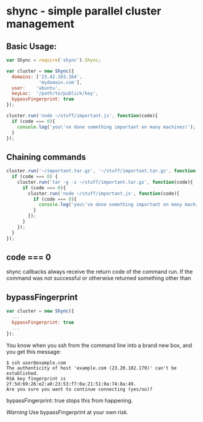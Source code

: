 # shync - simple parallel cluster management

## Basic Usage:

```js
var Shync = require('shync').Shync;

var cluster = new Shync({
  domains: ['23.42.103.164',
            'mydomain.com'],
  user:    'ubuntu',
  keyLoc:  '/path/to/publick/key',
  bypassFingerprint: true
});

cluster.run('node ~/stuff/important.js', function(code){
  if (code === 0){
    console.log('you\'ve done something important on many machines!');
  }
});
```

## Chaining commands

```js
cluster.run('~/important.tar.gz', '~/stuff/important.tar.gz', function(code){
  if (code === 0) {
    cluster.run('tar -g -z ~/stuff/important.tar.gz', function(code){
      if (code === 0){
        cluster.run('node ~/stuff/important.js', function(code){
          if (code === 0){
            console.log('you\'ve done something important on many machines!');
          }
        });
      }
    });
  }
});
```

## code === 0

shync callbacks always receive the return code of the command run. If the command was not successful or otherwise returned something other than 

## bypassFingerprint

```js
var cluster = new Shync({
  ...
  bypassFingerprint: true
  ...
});
```

You know when you ssh from the command line into a brand new box, and you get this message:

    $ ssh user@example.com
    The authenticity of host 'example.com (23.20.102.179)' can't be established.
    RSA key fingerprint is 2f:5d:69:26:e2:a0:23:53:f7:0a:21:51:0a:74:8a:49.
    Are you sure you want to continue connecting (yes/no)?

bypassFingerprint: true stops this from happening.

_Warning_ Use bypassFingerprint at your own risk.

